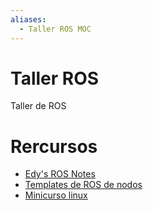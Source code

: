 ```yaml
---
aliases:
  - Taller ROS MOC
---
```

# Taller ROS

Taller de ROS

# Rercursos

- [Edy's ROS Notes](documentation/Edy's%20ROS%20Notes.md)
- [Templates de ROS de nodos](https://github.com/ros2/examples)
- [Minicurso linux](documentation/Introduccion%20a%20Linux.md)
